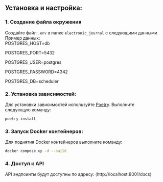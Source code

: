 ## Установка и настройка:

### 1. Создание файла окружения 
Создайте файл `.env` в папке `electronic_journal` с следующими данными.  
Пример данных:  
POSTGRES_HOST=db

POSTGRES_PORT=5432

POSTGRES_USER=postgres

POSTGRES_PASSWORD=4342

POSTGRES_DB=scheduler


### 2. Установка зависимостей:

Для установки зависимостей используйте [Poetry](https://python-poetry.org/). Выполните следующую команду:

```bash
poetry install
```
### 3. Запуск Docker контейнеров:
Для поднятия Docker контейнеров выполните команду:
```bash
docker compose up -d --build
```
### 4. Доступ к API
API эндпоинты будут доступны по адресу: (http://localhost:8001/docs)
